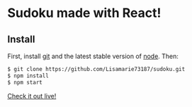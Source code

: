 # Sudoku made with React!


## Install

First, install [git](http://git-scm.com/downloads) and the latest stable version of [node](https://nodejs.org/). Then:

```sh
$ git clone https://github.com/Lisamarie73187/sudoku.git
$ npm install
$ npm start
```


[Check it out live!](http://the-greatest-sudoku.surge.sh/ "Check it out!")